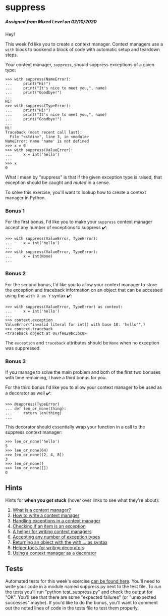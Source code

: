 # suppress
##### Assigned from Mixed Level on 02/10/2020
Hey!

This week I'd like you to create a context manager. Context managers use a `with` block to bookend a block of code with automatic setup and teardown steps.

Your context manager, `suppress`, should suppress exceptions of a given type:
```
>>> with suppress(NameError):
...     print("Hi!")
...     print("It's nice to meet you,", name)
...     print("Goodbye!")
...
Hi!
>>> with suppress(TypeError):
...     print("Hi!")
...     print("It's nice to meet you,", name)
...     print("Goodbye!")
...
Hi!
Traceback (most recent call last):
  File "<stdin>", line 3, in <module>
NameError: name 'name' is not defined
>>> x = 0
>>> with suppress(ValueError):
...     x = int('hello')
...
>>> x
0
```
What I mean by "suppress" is that if the given exception type is raised, that exception should be caught and _muted_ in a sense.

To solve this exercise, you'll want to lookup how to create a context manager in Python.

### Bonus 1

For the first bonus, I'd like you to make your `suppress` context manager accept any number of exceptions to suppress ✔️:
```
>>> with suppress(ValueError, TypeError):
...     x = int('hello')
...
>>> with suppress(ValueError, TypeError):
...     x = int(None)
...
```
### Bonus 2

For the second bonus, I'd like you to allow your context manager to store the exception and traceback information on an object that can be accessed using the `with X as Y` syntax ✔️:
```
>>> with suppress(ValueError, TypeError) as context:
...     x = int('hello')
...
>>> context.exception
ValueError("invalid literal for int() with base 10: 'hello'",)
>>> context.traceback
<traceback object at 0x7fe829bc3bc8>
```
The `exception` and `traceback` attributes should be `None` when no exception was suppressed.

### Bonus 3

If you manage to solve the main problem and both of the first two bonuses with time remaining, I have a third bonus for you.

For the third bonus I'd like you to allow your context manager to be used as a decorator as well ✔️:
```
>>> @suppress(TypeError)
... def len_or_none(thing):
...     return len(thing)
...
```
This decorator should essentially wrap your function in a call to the suppress context manager:
```
>>> len_or_none('hello')
5
>>> len_or_none(64)
>>> len_or_none([2, 4, 8])
3
>>> len_or_none()
>>> len_or_none([])
0
```
## Hints

Hints for **when you get stuck** (hover over links to see what they're about):

1. [What is a context manager?](https://jeffknupp.com/blog/2016/03/07/python-with-context-managers/)
2. [How to write a context manager](https://youtu.be/-aKFBoZpiqA)
3. [Handling exceptions in a context manager](https://stackoverflow.com/questions/35483359/handling-exceptions-inside-context-managers/35483461#35483461)
4. [Checking if an item is an exception](https://stackoverflow.com/questions/707674/how-to-compare-type-of-an-object-in-python)
5. [A helper for writing context managers](https://docs.python.org/3/library/contextlib.html#contextlib.contextmanager)
6. [Accepting any number of exception types](https://treyhunner.com/2018/10/asterisks-in-python-what-they-are-and-how-to-use-them/#Asterisks_for_unpacking_into_function_call)
7. [Returning an object with the with ... as syntax](https://stackoverflow.com/questions/34749943/python-with-as-for-custom-context-manager)
8. [Helper tools for writing decorators](https://stackoverflow.com/questions/308999/what-does-functools-wraps-do)
9. [Using a context manager as a decorator](https://stackoverflow.com/questions/9213600/function-acting-as-both-decorator-and-context-manager-in-python)

## Tests

Automated tests for this week's exercise [can be found here](https://www.pythonmorsels.com/exercises/ded322173d47424581be45adaeeca90d/tests/). You'll need to write your code in a module named suppress.py next to the test file. To run the tests you'll run "python test_suppress.py" and check the output for "OK". You'll see that there are some "expected failures" (or "unexpected successes" maybe). If you'd like to do the bonus, you'll want to comment out the noted lines of code in the tests file to test them properly.
